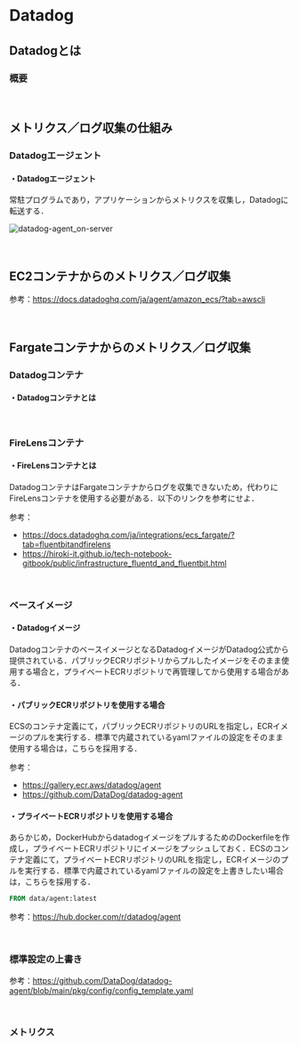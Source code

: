 # Datadog

## Datadogとは

### 概要

<br>

## メトリクス／ログ収集の仕組み

### Datadogエージェント

#### ・Datadogエージェント

常駐プログラムであり，アプリケーションからメトリクスを収集し，Datadogに転送する．

![datadog-agent_on-server](https://raw.githubusercontent.com/hiroki-it/tech-notebook/master/images/datadog-agent_on-server.png)

<br>

## EC2コンテナからのメトリクス／ログ収集

参考：https://docs.datadoghq.com/ja/agent/amazon_ecs/?tab=awscli

<br>

## Fargateコンテナからのメトリクス／ログ収集

### Datadogコンテナ

#### ・Datadogコンテナとは

<br>

### FireLensコンテナ

#### ・FireLensコンテナとは

DatadogコンテナはFargateコンテナからログを収集できないため，代わりにFireLensコンテナを使用する必要がある．以下のリンクを参考にせよ．

参考：

- https://docs.datadoghq.com/ja/integrations/ecs_fargate/?tab=fluentbitandfirelens
- https://hiroki-it.github.io/tech-notebook-gitbook/public/infrastructure_fluentd_and_fluentbit.html

<br>

### ベースイメージ

#### ・Datadogイメージ

DatadogコンテナのベースイメージとなるDatadogイメージがDatadog公式から提供されている．パブリックECRリポジトリからプルしたイメージをそのまま使用する場合と，プライベートECRリポジトリで再管理してから使用する場合がある．

#### ・パブリックECRリポジトリを使用する場合

ECSのコンテナ定義にて，パブリックECRリポジトリのURLを指定し，ECRイメージのプルを実行する．標準で内蔵されているyamlファイルの設定をそのまま使用する場合は，こちらを採用する．

参考：

- https://gallery.ecr.aws/datadog/agent
- https://github.com/DataDog/datadog-agent

#### ・プライベートECRリポジトリを使用する場合

あらかじめ，DockerHubからdatadogイメージをプルするためのDockerfileを作成し，プライベートECRリポジトリにイメージをプッシュしておく．ECSのコンテナ定義にて，プライベートECRリポジトリのURLを指定し，ECRイメージのプルを実行する．標準で内蔵されているyamlファイルの設定を上書きしたい場合は，こちらを採用する．

```dockerfile
FROM data/agent:latest
```

参考：https://hub.docker.com/r/datadog/agent

<br>

### 標準設定の上書き

参考：https://github.com/DataDog/datadog-agent/blob/main/pkg/config/config_template.yaml

<br>

### メトリクス



